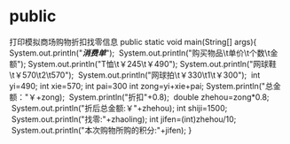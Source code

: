 # public
打印模拟商场购物折扣找零信息
public static void main(String[] args){
  System.out.println("***消费单***");
  System.out.println("购买物品\t单价\t个数\t金额");
  System.out.println("T恤\t￥245\t￥490");
  System.out.println("网球鞋\t￥570\t2\t570");
  System.out.println("网球拍\t￥330\t1\t￥300");
  int yi=490;
  int xie=570;
  int pai=300
  int zong=yi+xie+pai;
  System.println("总金额："￥+zong);
  System.println("折扣"+0.8);
  double zhehou=zong*0.8;
  System.out.println("折后总金额:￥"+zhehou);
  int shiji=1500;
  System.out.println("找零:"+zhaoling);
  int jifen=(int)zhehou/10;
  System.out.println("本次购物所购的积分:"+jifen);
}

